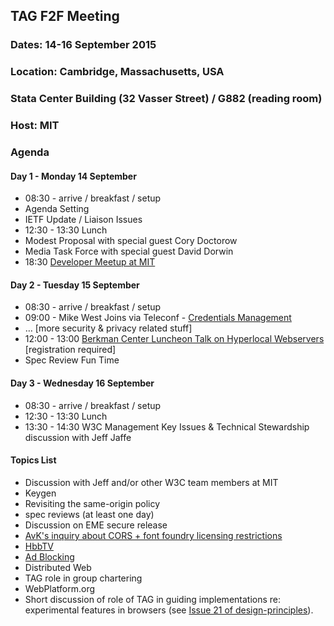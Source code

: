 ## TAG F2F Meeting
### Dates: 14-16 September 2015
### Location: Cambridge, Massachusetts, USA
### Stata Center Building (32 Vasser Street) / G882 (reading room) 
### Host: MIT

### Agenda

#### Day 1 - Monday 14 September 

* 08:30 - arrive / breakfast / setup
* Agenda Setting
* IETF Update / Liaison Issues
* 12:30 - 13:30 Lunch 
* Modest Proposal with special guest Cory Doctorow
* Media Task Force with special guest David Dorwin
* 18:30 [Developer Meetup at MIT](http://lanyrd.com/2015/w3ctag/)

#### Day 2 - Tuesday 15 September 

* 08:30 - arrive / breakfast / setup
* 09:00 - Mike West Joins via Teleconf - [Credentials Management](https://github.com/w3ctag/spec-reviews/issues/49#issuecomment-137444228)
* … [more security & privacy related stuff]
* 12:00 - 13:00 [Berkman Center Luncheon Talk on Hyperlocal Webservers](https://cyber.law.harvard.edu/events/luncheon/2015/09/Griffey) [registration required]
* Spec Review Fun Time

#### Day 3 - Wednesday 16 September 

* 08:30 - arrive / breakfast / setup
* 12:30 - 13:30 Lunch
* 13:30 - 14:30 W3C Management Key Issues & Technical Stewardship discussion with Jeff Jaffe

#### Topics List

* Discussion with Jeff and/or other W3C team members at MIT
* Keygen
* Revisiting the same-origin policy
* spec reviews (at least one day)
* Discussion on EME secure release
* [AvK's inquiry about CORS + font foundry licensing restrictions](https://lists.w3.org/Archives/Public/www-tag/2015Aug/0002.html)
* [HbbTV](https://github.com/w3ctag/wiki/wiki/HbbTV)
* [Ad Blocking](https://github.com/w3ctag/wiki/wiki/AdBlocking)
* Distributed Web
* TAG role in group chartering
* WebPlatform.org
* Short discussion of role of TAG in guiding implementations re: experimental features in browsers (see [Issue 21 of design-principles](https://github.com/w3ctag/design-principles/issues/21)).
